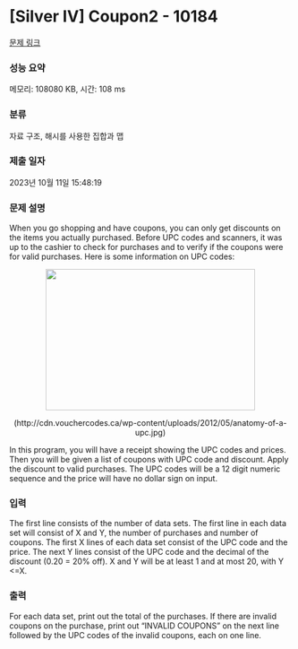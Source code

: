 # [Silver IV] Coupon2 - 10184 

[문제 링크](https://www.acmicpc.net/problem/10184) 

### 성능 요약

메모리: 108080 KB, 시간: 108 ms

### 분류

자료 구조, 해시를 사용한 집합과 맵

### 제출 일자

2023년 10월 11일 15:48:19

### 문제 설명

<p>When you go shopping and have coupons, you can only get discounts on the items you actually purchased. Before UPC codes and scanners, it was up to the cashier to check for purchases and to verify if the coupons were for valid purchases. Here is some information on UPC codes:</p>

<p style="text-align: center;"><img alt="" src="https://upload.acmicpc.net/355ff6de-6eca-4199-9eae-a70a93cecc6f/-/preview/" style="width: 374px; height: 252px;"></p>

<p style="text-align: center;">(http://cdn.vouchercodes.ca/wp-content/uploads/2012/05/anatomy-of-a-upc.jpg)</p>

<p>In this program, you will have a receipt showing the UPC codes and prices. Then you will be given a list of coupons with UPC code and discount. Apply the discount to valid purchases. The UPC codes will be a 12 digit numeric sequence and the price will have no dollar sign on input.</p>

### 입력 

 <p>The first line consists of the number of data sets. The first line in each data set will consist of X and Y, the number of purchases and number of coupons. The first X lines of each data set consist of the UPC code and the price. The next Y lines consist of the UPC code and the decimal of the discount (0.20 = 20% off). X and Y will be at least 1 and at most 20, with Y <=X.</p>

### 출력 

 <p>For each data set, print out the total of the purchases. If there are invalid coupons on the purchase, print out “INVALID COUPONS” on the next line followed by the UPC codes of the invalid coupons, each on one line.</p>

